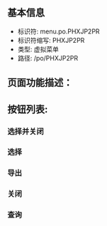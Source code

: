 
## 基本信息

- 标识符: menu.po.PHXJP2PR
- 标识符缩写: PHXJP2PR
- 类型: 虚拟菜单
- 路径: /po/PHXJP2PR

## 页面功能描述：





## 按钮列表:


### 选择并关闭



### 选择



### 导出



### 关闭



### 查询


